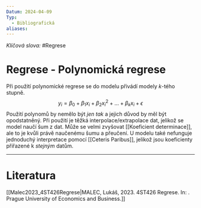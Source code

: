 ```yaml
---
Datum: 2024-04-09
Typ:
  - Bibliografická
aliases:
---
```

*Klíčová slova:* #Regrese
# Regrese - Polynomická regrese
Při použití polynomické regrese se do modelu přivádí modely $k$-tého stupně.
$$
y_i = \beta_0 + \beta_1x_i + \beta_2x_i^2 + \dots + \beta_k x_i + \epsilon
$$
Použití polynomů by nemělo být *jen tak* a jejich důvod by měl být opodstatněný. Při použití je těžká interpolace/extrapolace dat, jelikož se model naučí šum z dat. Může se velmi zvyšovat [[Koeficient determinace]], ale to je kvůli právě naučenému šumu a přeučení. U modelu také nefunguje jednoduchý interpretace pomocí [[Ceteris Paribus]], jelikož jsou koeficienty přiřazené k *stejným* datům.
- - -
# Literatura
[[Malec2023_4ST426Regrese|MALEC, Lukáš, 2023. 4ST426 Regrese. In: . Prague University of Economics and Business.]]


